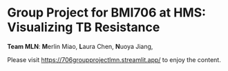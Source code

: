 # Group Project for BMI706 at HMS: Visualizing TB Resistance 
**Team MLN**: **M**erlin Miao, **L**aura Chen, **N**uoya Jiang, 

Please visit https://706groupprojectlmn.streamlit.app/ to enjoy the content.
